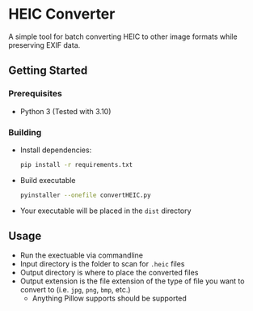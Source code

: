 # HEIC Converter

A simple tool for batch converting HEIC to other image formats while preserving EXIF data.

## Getting Started

### Prerequisites

* Python 3 (Tested with 3.10)

### Building

* Install dependencies:
  ```bash
  pip install -r requirements.txt
  ```

* Build executable
  ```bash
  pyinstaller --onefile convertHEIC.py
  ```

* Your executable will be placed in the `dist` directory

## Usage

* Run the exectuable via commandline
* Input directory is the folder to scan for `.heic` files
* Output directory is where to place the converted files
* Output extension is the file extension of the type of file you want to convert to (i.e. `jpg`, `png`, `bmp`, etc.)
  * Anything Pillow supports should be supported
